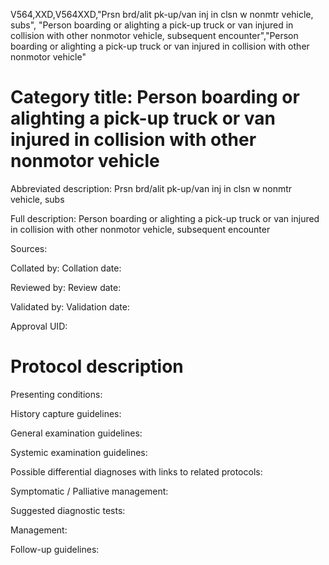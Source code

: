 V564,XXD,V564XXD,"Prsn brd/alit pk-up/van inj in clsn w nonmtr vehicle, subs", "Person boarding or alighting a pick-up truck or van injured in collision with other nonmotor vehicle, subsequent encounter","Person boarding or alighting a pick-up truck or van injured in collision with other nonmotor vehicle"
# Category title: Person boarding or alighting a pick-up truck or van injured in collision with other nonmotor vehicle

Abbreviated description: Prsn brd/alit pk-up/van inj in clsn w nonmtr vehicle, subs

Full description: Person boarding or alighting a pick-up truck or van injured in collision with other nonmotor vehicle, subsequent encounter

Sources:

Collated by:
Collation date:

Reviewed by:
Review date:

Validated by:
Validation date:

Approval UID:

# Protocol description

Presenting conditions:

History capture guidelines:

General examination guidelines:

Systemic examination guidelines:

Possible differential diagnoses with links to related protocols:

Symptomatic / Palliative management:

Suggested diagnostic tests:

Management:

Follow-up guidelines:
